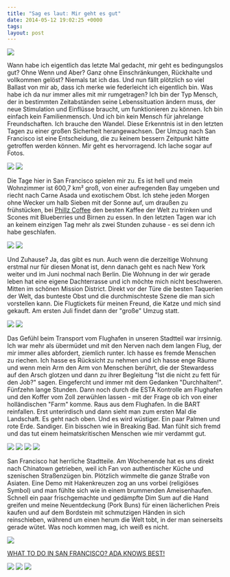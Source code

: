 ```yaml
---
title: "Sag es laut: Mir geht es gut"
date: 2014-05-12 19:02:25 +0000
tags: 
layout: post
---
```

<img src="http://photos-d.ak.instagram.com/hphotos-ak-prn/928244_235873886611619_129498117_n.jpg">

Wann habe ich eigentlich das letzte Mal gedacht, mir geht es bedingungslos gut? Ohne Wenn und Aber? Ganz ohne Einschränkungen, Rückhalte und vollkommen gelöst? Niemals tat ich das. Und nun fällt plötzlich so viel Ballast von mir ab, dass ich merke wie federleicht ich eigentlich bin. Was habe ich da nur immer alles mit mir rumgetragen? Ich bin der Typ Mensch, der in bestimmten Zeitabständen seine Lebenssituation ändern muss, der neue Stimulation und Einflüsse braucht, um funktionieren zu können. Ich bin einfach kein Familienmensch. Und ich bin kein Mensch für jahrelange Freundschaften. Ich brauche den Wandel. Diese Erkenntnis ist in den letzten Tagen zu einer großen Sicherheit herangewachsen. Der Umzug nach San Francisco ist eine Entscheidung, die zu keinem bessern Zeitpunkt hätte getroffen werden können. Mir geht es hervorragend. Ich lache sogar auf Fotos. 

<img src="http://photos-b.ak.instagram.com/hphotos-ak-frc/10311063_1448310258749009_955829194_n.jpg">

<img src="http://scontent-b.cdninstagram.com/hphotos-prn/t51.2885-15/927056_1496251610589797_2107924632_n.jpg">

Die Tage hier in San Francisco spielen mir zu. Es ist hell und mein Wohnzimmer ist 600,7 km² groß, von einer aufregenden Bay umgeben und riecht nach Carne Asada und exotischem Obst. Ich stehe jeden Morgen ohne Wecker um halb Sieben mit der Sonne auf, um draußen zu frühstücken, bei [Phillz Coffee](https://de.foursquare.com/v/philz-coffee/44ce9913f964a52018361fe3) den besten Kaffee der Welt zu trinken und Scones mit Blueberries und Birnen zu essen. In den letzten Tagen war ich an keinem einzigen Tag mehr als zwei Stunden zuhause - es sei denn ich habe geschlafen. 

<img src="https://farm8.staticflickr.com/7349/14171125545_40c1f4b1db_b.jpg">

<img src="http://photos-a.ak.instagram.com/hphotos-ak-ash/1209549_459554470857360_1013741086_n.jpg">

Und Zuhause? Ja, das gibt es nun. Auch wenn die derzeitige Wohnung erstmal nur für diesen Monat ist, denn danach geht es nach New York weiter und im Juni nochmal nach Berlin. Die Wohnung in der wir gerade leben hat eine eigene Dachterrasse und ich möchte mich nicht beschweren. Mitten im schönen Mission District. Direkt vor der Türe die besten Taquerien der Welt, das bunteste Obst und die durchmischteste Szene die man sich vorstellen kann. Die Flugtickets für meinen Freund, die Katze und mich sind gekauft. Am ersten Juli findet dann der "große" Umzug statt. 

<img src="http://photos-f.ak.instagram.com/hphotos-ak-ash/10349241_623233927768709_538370665_n.jpg">

<img src="http://photos-e.ak.instagram.com/hphotos-ak-prn/925496_1415032495438236_725306980_n.jpg">

Das Gefühl beim Transport vom Flughafen in unseren Stadtteil war irrsinnig. Ich war mehr als übermüdet und mit den Nerven nach dem langen Flug, der mir immer alles abfordert, ziemlich runter. Ich hasse es fremde Menschen zu riechen. Ich hasse es Rücksicht zu nehmen und ich hasse enge Räume und wenn mein Arm den Arm von Menschen berührt, die der Stewardess auf den Arsch glotzen und dann zu ihrer Begleitung "Ist die nicht zu fett für den Job?" sagen. Eingefercht und immer mit dem Gedanken "Durchhalten!". Fünfzehn lange Stunden. Dann noch durch die ESTA Kontrolle am Flughafen und den Koffer vom Zoll zerwühlen lassen - mit der Frage ob ich von einer holländischen "Farm" komme. Raus aus dem Flughafen. In die BART reinfallen. Erst unterirdisch und dann sieht man zum ersten Mal die Landschaft. Es geht nach oben. Und es wird wüstiger. Ein paar Palmen und rote Erde. Sandiger. Ein bisschen wie in Breaking Bad. Man fühlt sich fremd und das tut einem heimatskritischen Menschen wie mir verdammt gut. 

<img src="http://scontent-b.cdninstagram.com/hphotos-ash/t51.2885-15/10349631_434116550065072_525530810_n.jpg">

<img src="http://photos-b.ak.instagram.com/hphotos-ak-ash/10326597_240485022807897_1747291200_n.jpg">

<img src="http://photos-a.ak.instagram.com/hphotos-ak-ash/925512_395750640567624_1877984552_n.jpg">

<img src="http://photos-c.ak.instagram.com/hphotos-ak-frc/10296831_706572919401218_1807336151_n.jpg">

San Francisco hat herrliche Stadtteile. Am Wochenende hat es uns direkt nach Chinatown getrieben, weil ich Fan von authentischer Küche und szenischen Straßenzügen bin. Plötzlich wimmelte die ganze Straße von Asiaten. Eine Demo mit Hakenkreuzen zog an uns vorbei (religiöses Symbol) und man fühlte sich wie in einem brummenden Ameisenhaufen. Schnell ein paar frischgemachte und gedämpfte Dim Sum auf die Hand greifen und meine Neuentdeckung (Pork Buns) für einen lächerlichen Preis kaufen und auf dem Bordstein mit schmutzigen Händen in sich reinschieben, während um einen herum die Welt tobt, in der man seinerseits gerade wütet. Was noch kommen mag, ich weiß es nicht.

<img src="http://photos-c.ak.instagram.com/hphotos-ak-prn/10354315_1412985708977914_1783083734_n.jpg">

[WHAT TO DO IN SAN FRANCISCO? ADA KNOWS BEST!](https://de.foursquare.com/bangpowwww/list/san-francisco)

<img src="http://photos-d.ak.instagram.com/hphotos-ak-prn/928537_1378382395770227_404447231_n.jpg">

<img src="http://photos-e.ak.instagram.com/hphotos-ak-prn/891371_634601493297884_311791988_n.jpg">

<img src="http://photos-g.ak.instagram.com/hphotos-ak-prn/924352_663111563744774_1856346364_n.jpg">












